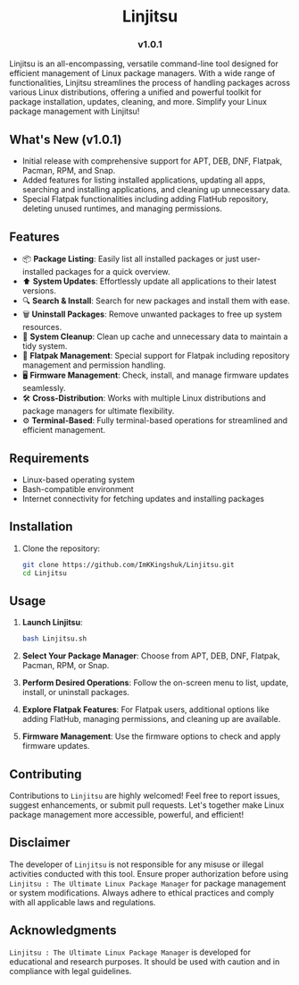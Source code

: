 <h1 align="center">Linjitsu</h1>
<h3 align="center">v1.0.1</h3>

Linjitsu is an all-encompassing, versatile command-line tool designed for efficient management of Linux package managers. With a wide range of functionalities, Linjitsu streamlines the process of handling packages across various Linux distributions, offering a unified and powerful toolkit for package installation, updates, cleaning, and more. Simplify your Linux package management with Linjitsu!

## What's New (v1.0.1)

- Initial release with comprehensive support for APT, DEB, DNF, Flatpak, Pacman, RPM, and Snap.
- Added features for listing installed applications, updating all apps, searching and installing applications, and cleaning up unnecessary data.
- Special Flatpak functionalities including adding FlatHub repository, deleting unused runtimes, and managing permissions.

## Features

- 📦 **Package Listing**: Easily list all installed packages or just user-installed packages for a quick overview.
- ⬆️ **System Updates**: Effortlessly update all applications to their latest versions.
- 🔍 **Search & Install**: Search for new packages and install them with ease.
- 🗑️ **Uninstall Packages**: Remove unwanted packages to free up system resources.
- 🧹 **System Cleanup**: Clean up cache and unnecessary data to maintain a tidy system.
- 🚀 **Flatpak Management**: Special support for Flatpak including repository management and permission handling.
- 🖥️ **Firmware Management**: Check, install, and manage firmware updates seamlessly.
- 🛠️ **Cross-Distribution**: Works with multiple Linux distributions and package managers for ultimate flexibility.
- ⚙️ **Terminal-Based**: Fully terminal-based operations for streamlined and efficient management.

## Requirements

- Linux-based operating system
- Bash-compatible environment
- Internet connectivity for fetching updates and installing packages

## Installation

1. Clone the repository:

   ```bash
   git clone https://github.com/ImKKingshuk/Linjitsu.git
   cd Linjitsu
   ```

## Usage

1. **Launch Linjitsu**:

   ```bash
   bash Linjitsu.sh
   ```

2. **Select Your Package Manager**: Choose from APT, DEB, DNF, Flatpak, Pacman, RPM, or Snap.

3. **Perform Desired Operations**: Follow the on-screen menu to list, update, install, or uninstall packages.

4. **Explore Flatpak Features**: For Flatpak users, additional options like adding FlatHub, managing permissions, and cleaning up are available.

5. **Firmware Management**: Use the firmware options to check and apply firmware updates.

## Contributing

Contributions to `Linjitsu` are highly welcomed! Feel free to report issues, suggest enhancements, or submit pull requests. Let's together make Linux package management more accessible, powerful, and efficient!

## Disclaimer

The developer of `Linjitsu` is not responsible for any misuse or illegal activities conducted with this tool. Ensure proper authorization before using `Linjitsu : The Ultimate Linux Package Manager` for package management or system modifications. Always adhere to ethical practices and comply with all applicable laws and regulations.

## Acknowledgments

`Linjitsu : The Ultimate Linux Package Manager` is developed for educational and research purposes. It should be used with caution and in compliance with legal guidelines.
